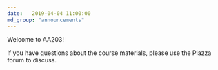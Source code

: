```yaml
---
date:   2019-04-04 11:00:00
md_group: "announcements"
---
```


Welcome to AA203! 

If you have questions about the course materials, please use the Piazza forum to discuss. 